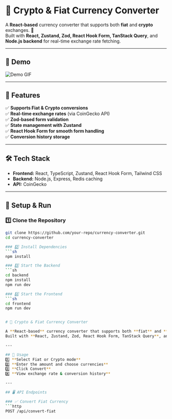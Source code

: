 # 💱 Crypto & Fiat Currency Converter

A **React-based** currency converter that supports both **fiat** and **crypto** exchanges. 🚀  
Built with **React, Zustand, Zod, React Hook Form, TanStack Query**, and **Node.js backend** for real-time exchange rate fetching.

---

## 🎥 Demo  
![Demo GIF](./screenshots/demo.gif)  

---

## 📌 Features  
✅ **Supports Fiat & Crypto conversions**  
✅ **Real-time exchange rates** (via CoinGecko API)  
✅ **Zod-based form validation**  
✅ **State management with Zustand**  
✅ **React Hook Form for smooth form handling**  
✅ **Conversion history storage**  

---

## 🛠️ Tech Stack  
- **Frontend:** React, TypeScript, Zustand, React Hook Form, Tailwind CSS  
- **Backend:** Node.js, Express, Redis caching  
- **API:** CoinGecko  

---

## 🚀 Setup & Run  

### 1️⃣ Clone the Repository  
```sh
git clone https://github.com/your-repo/currency-converter.git
cd currency-converter

### 2️⃣ Install Dependencies
```sh
npm install

### 3️⃣ Start the Backend
```sh
cd backend
npm install
npm run dev

### 4️⃣ Start the Frontend
```sh
cd frontend
npm run dev


# 💱 Crypto & Fiat Currency Converter

A **React-based** currency converter that supports both **fiat** and **crypto** exchanges. 🚀  
Built with **React, Zustand, Zod, React Hook Form, TanStack Query**, and **Node.js backend** for real-time exchange rate fetching.

---

## 🎯 Usage  
1️⃣ **Select Fiat or Crypto mode**  
2️⃣ **Enter the amount and choose currencies**  
3️⃣ **Click Convert**  
4️⃣ **View exchange rate & conversion history**  

---

## 🖥️ API Endpoints  

### ✅ Convert Fiat Currency  
```http
POST /api/convert-fiat
